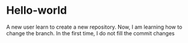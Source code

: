 # Hello-world
A new user learn to create a new repository.
Now, I am learning how to change the branch.
In the first time, I do not fill the commit changes
